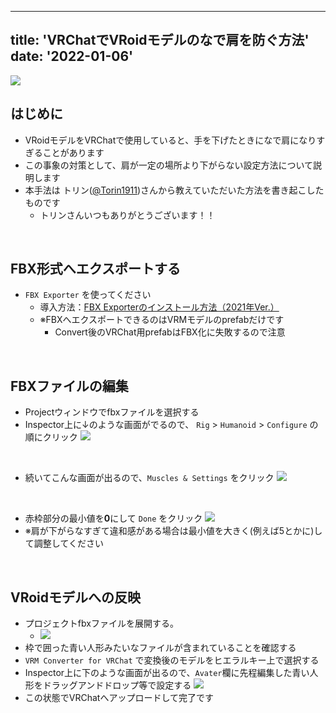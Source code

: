 
---
title: 'VRChatでVRoidモデルのなで肩を防ぐ方法'
date: '2022-01-06'
---



![](https://i.imgur.com/ipNNaUI.png)

## はじめに
- VRoidモデルをVRChatで使用していると、手を下げたときになで肩になりすぎることがあります
- この事象の対策として、肩が一定の場所より下がらない設定方法について説明します
- 本手法は トリン([@Torin1911](https://twitter.com/Torin1911))さんから教えていただいた方法を書き起こしたものです
    - トリンさんいつもありがとうございます！！

<br>

## FBX形式へエクスポートする
- `FBX Exporter` を使ってください
    - 導入方法：[FBX Exporterのインストール方法（2021年Ver.）](https://www.yuifutao.work/posts/FBX%20Exporter%E3%81%AE%E3%82%A4%E3%83%B3%E3%82%B9%E3%83%88%E3%83%BC%E3%83%AB%E6%96%B9%E6%B3%95%EF%BC%882021%E5%B9%B4Ver.%EF%BC%89)
	- ※FBXへエクスポートできるのはVRMモデルのprefabだけです
		- Convert後のVRChat用prefabはFBX化に失敗するので注意

<br>

## FBXファイルの編集
- Projectウィンドウでfbxファイルを選択する
- Inspector上に↓のような画面がでるので、
`Rig` > `Humanoid` > `Configure` の順にクリック
![](https://i.imgur.com/mntPKWD.png)

<br>

- 続いてこんな画面が出るので、`Muscles & Settings` をクリック
![](https://i.imgur.com/oHykFS3.png)

<br>

- 赤枠部分の最小値を**0**にして `Done` をクリック
![](https://i.imgur.com/kN89RMZ.png)
- ※肩が下がらなすぎて違和感がある場合は最小値を大きく(例えば5とかに)して調整してください

<br>

## VRoidモデルへの反映

- プロジェクトfbxファイルを展開する。
	- ![](https://i.imgur.com/TBiJfSh.png)
- 枠で囲った青い人形みたいなファイルが含まれていることを確認する
- `VRM Converter for VRChat` で変換後のモデルをヒエラルキー上で選択する
- Inspector上に下のような画面が出るので、`Avater`欄に先程編集した青い人形をドラッグアンドドロップ等で設定する
![](https://i.imgur.com/YoDSElU.png)
- この状態でVRChatへアップロードして完了です
<br>


